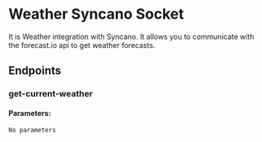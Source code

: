 # Weather Syncano Socket

It is Weather integration with Syncano. It allows you to communicate with the forecast.io api to get weather forecasts.

## Endpoints

### get-current-weather

#### Parameters:
```
No parameters
```

